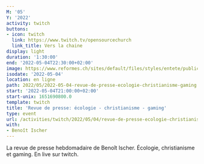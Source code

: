 ```yaml
---
M: '05'
Y: '2022'
activity: twitch
buttons:
- icon: twitch
  link: https://www.twitch.tv/opensourcechurch
  link_title: Vers la chaine
display: light
duration: '1:30:00'
end: '2022-05-04T22:30:00+02:00'
image: https://www.reformes.ch/sites/default/files/styles/entete/public/data/images/comm/257/Beno%C3%AEt%20Ischer.jpg
isodate: '2022-05-04'
location: en ligne
path: 2022/05/2022-05-04-revue-de-presse-ecologie-christianisme-gaming.md
start: '2022-05-04T21:00:00+02:00'
start-unix: 1651690800.0
template: twitch
title: 'Revue de presse: écologie - christianisme - gaming'
type: event
url: /activities/twitch/2022/05/04/revue-de-presse-ecologie-christianisme-gaming
with:
- Benoît Ischer
---
```

La revue de presse hebdomadaire de Benoît Ischer. Écologie, christianisme et gaming. En live sur twitch.